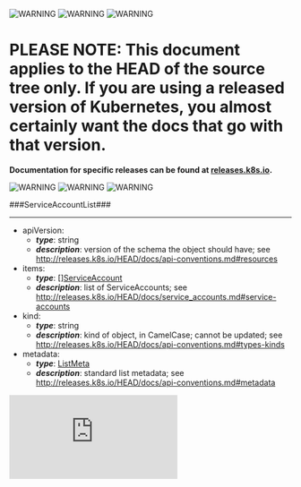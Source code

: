 <!-- BEGIN MUNGE: UNVERSIONED_WARNING -->

<!-- BEGIN STRIP_FOR_RELEASE -->

![WARNING](http://kubernetes.io/img/warning.png)
![WARNING](http://kubernetes.io/img/warning.png)
![WARNING](http://kubernetes.io/img/warning.png)

<h1>PLEASE NOTE: This document applies to the HEAD of the source
tree only. If you are using a released version of Kubernetes, you almost
certainly want the docs that go with that version.</h1>

<strong>Documentation for specific releases can be found at
[releases.k8s.io](http://releases.k8s.io).</strong>

![WARNING](http://kubernetes.io/img/warning.png)
![WARNING](http://kubernetes.io/img/warning.png)
![WARNING](http://kubernetes.io/img/warning.png)

<!-- END STRIP_FOR_RELEASE -->

<!-- END MUNGE: UNVERSIONED_WARNING -->
###ServiceAccountList###

---
* apiVersion: 
  * **_type_**: string
  * **_description_**: version of the schema the object should have; see http://releases.k8s.io/HEAD/docs/api-conventions.md#resources
* items: 
  * **_type_**: [][ServiceAccount](ServiceAccount.md)
  * **_description_**: list of ServiceAccounts; see http://releases.k8s.io/HEAD/docs/service_accounts.md#service-accounts
* kind: 
  * **_type_**: string
  * **_description_**: kind of object, in CamelCase; cannot be updated; see http://releases.k8s.io/HEAD/docs/api-conventions.md#types-kinds
* metadata: 
  * **_type_**: [ListMeta](ListMeta.md)
  * **_description_**: standard list metadata; see http://releases.k8s.io/HEAD/docs/api-conventions.md#metadata


<!-- BEGIN MUNGE: GENERATED_ANALYTICS -->
[![Analytics](https://kubernetes-site.appspot.com/UA-36037335-10/GitHub/docs/api-types/v1/ServiceAccountList.md?pixel)]()
<!-- END MUNGE: GENERATED_ANALYTICS -->
